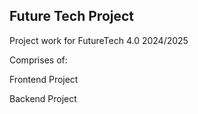 ## Future Tech Project

Project work for FutureTech 4.0 2024/2025 

Comprises of: 

Frontend Project

Backend Project